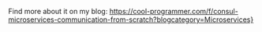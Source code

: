 Find more about it on my blog: https://cool-programmer.com/f/consul-microservices-communication-from-scratch?blogcategory=Microservices}
